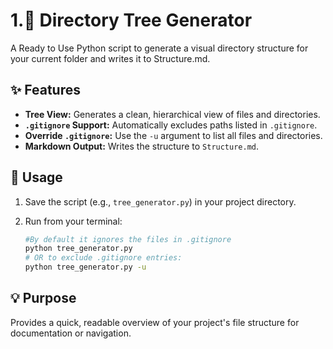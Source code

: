 # 1.🌳 Directory Tree Generator

A Ready to Use Python script to generate a visual directory structure for your current folder and writes it to Structure.md.

## ✨ Features

* **Tree View:** Generates a clean, hierarchical view of files and directories.
* **`.gitignore` Support:** Automatically excludes paths listed in `.gitignore`.
* **Override `.gitignore`:** Use the `-u` argument to list all files and directories.
* **Markdown Output:** Writes the structure to `Structure.md`.

## 🚀 Usage

1.  Save the script (e.g., `tree_generator.py`) in your project directory.
2.  Run from your terminal:

    ```bash
    #By default it ignores the files in .gitignore
    python tree_generator.py
    # OR to exclude .gitignore entries:
    python tree_generator.py -u
    ```

## 💡 Purpose

Provides a quick, readable overview of your project's file structure for documentation or navigation.
